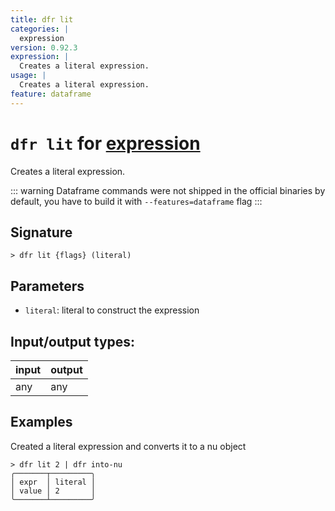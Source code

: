 ```yaml
---
title: dfr lit
categories: |
  expression
version: 0.92.3
expression: |
  Creates a literal expression.
usage: |
  Creates a literal expression.
feature: dataframe
---
```

<!-- This file is automatically generated. Please edit the command in https://github.com/nushell/nushell instead. -->

# `dfr lit` for [expression](/commands/categories/expression.md)

<div class='command-title'>Creates a literal expression.</div>

::: warning
Dataframe commands were not shipped in the official binaries by default, you have to build it with `--features=dataframe` flag
:::

## Signature

```> dfr lit {flags} (literal)```

## Parameters

 -  `literal`: literal to construct the expression


## Input/output types:

| input | output |
| ----- | ------ |
| any   | any    |

## Examples

Created a literal expression and converts it to a nu object
```nu
> dfr lit 2 | dfr into-nu
╭───────┬─────────╮
│ expr  │ literal │
│ value │ 2       │
╰───────┴─────────╯
```
